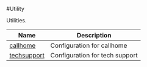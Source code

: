 #Utility

Utilities.


<table><thead><tr><th>Name</th><th>Description</th></tr></thead><tbody><tr><td><a href="../../../configuration/utility/callhome/callhome">callhome</a></td><td>Configuration for callhome</td><tr><tr><td><a href="../../../configuration/utility/techsupport/techsupport">techsupport</a></td><td>Configuration for tech support</td><tr></tbody></table>
